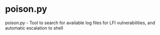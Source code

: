 # poison.py
poison.py - Tool to search for available log files for LFI vulnerabilities, and automatic escalation to shell
